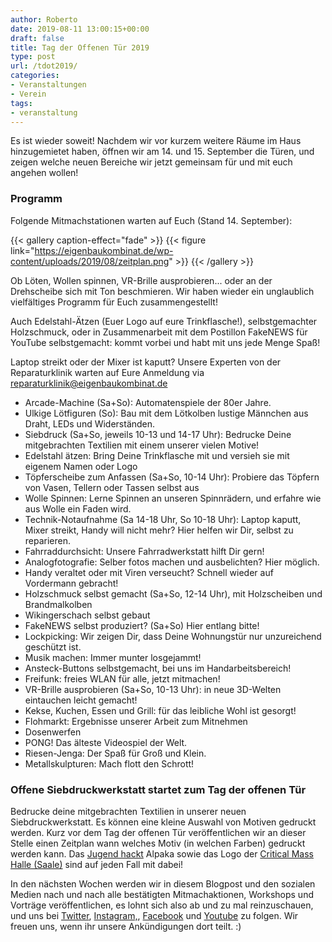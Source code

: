 ```yaml
---
author: Roberto
date: 2019-08-11 13:00:15+00:00
draft: false
title: Tag der Offenen Tür 2019
type: post
url: /tdot2019/
categories:
- Veranstaltungen
- Verein
tags:
- veranstaltung
---
```





Es ist wieder soweit! Nachdem wir vor kurzem weitere Räume im Haus hinzugemietet haben, öffnen wir am 14. und 15. September die Türen, und zeigen welche neuen Bereiche wir jetzt gemeinsam für und mit euch angehen wollen!



<!-- more -->



### Programm







Folgende Mitmachstationen warten auf Euch (Stand 14. September):





{{< gallery caption-effect="fade" >}}
{{< figure link="https://eigenbaukombinat.de/wp-content/uploads/2019/08/zeitplan.png" >}}
{{< /gallery >}}






Ob Löten, Wollen spinnen, VR-Brille ausprobieren... oder an der Drehscheibe sich mit Ton beschmieren. Wir haben wieder ein unglaublich vielfältiges Programm für Euch zusammengestellt!







Auch Edelstahl-Ätzen (Euer Logo auf eure Trinkflasche!), selbstgemachter Holzschmuck, oder in Zusammenarbeit mit dem Postillon FakeNEWS für YouTube selbstgemacht: kommt vorbei und habt mit uns jede Menge Spaß!







Laptop streikt oder der Mixer ist kaputt? Unsere Experten von der Reparaturklinik warten auf Eure Anmeldung via reparaturklinik@eigenbaukombinat.de





  * Arcade-Machine (Sa+So): Automatenspiele der 80er Jahre.  
  * Ulkige Lötfiguren (So): Bau mit dem Lötkolben lustige Männchen aus Draht, LEDs und Widerständen.  
  * Siebdruck (Sa+So, jeweils 10-13 und 14-17 Uhr): Bedrucke Deine mitgebrachten Textilien mit einem unserer vielen Motive!  
  * Edelstahl ätzen: Bring Deine Trinkflasche mit und versieh sie mit eigenem Namen oder Logo  
  * Töpferscheibe zum Anfassen (Sa+So, 10-14 Uhr): Probiere das Töpfern von Vasen, Tellern oder Tassen selbst aus  
  * Wolle Spinnen: Lerne Spinnen an unseren Spinnrädern, und erfahre wie aus Wolle ein Faden wird.  
  * Technik-Notaufnahme (Sa 14-18 Uhr, So 10-18 Uhr): Laptop kaputt, Mixer streikt, Handy will nicht mehr? Hier helfen wir Dir, selbst zu reparieren.  
  * Fahrraddurchsicht: Unsere Fahrradwerkstatt hilft Dir gern!  
  * Analogfotografie: Selber fotos machen und ausbelichten? Hier möglich.  
  * Handy veraltet oder mit Viren verseucht? Schnell wieder auf Vordermann gebracht!  
  * Holzschmuck selbst gemacht (Sa+So, 12-14 Uhr), mit Holzscheiben und Brandmalkolben  
  * Wikingerschach selbst gebaut  
  * FakeNEWS selbst produziert? (Sa+So) Hier entlang bitte!  
  * Lockpicking: Wir zeigen Dir, dass Deine Wohnungstür nur unzureichend geschützt ist.  
  * Musik machen: Immer munter losgejammt!  
  * Ansteck-Buttons selbstgemacht, bei uns im Handarbeitsbereich!  
  * Freifunk: freies WLAN für alle, jetzt mitmachen!  
  * VR-Brille ausprobieren (Sa+So, 10-13 Uhr): in neue 3D-Welten eintauchen leicht gemacht!  
  * Kekse, Kuchen, Essen und Grill: für das leibliche Wohl ist gesorgt!  
  * Flohmarkt: Ergebnisse unserer Arbeit zum Mitnehmen  
  * Dosenwerfen  
  * PONG! Das älteste Videospiel der Welt.  
  * Riesen-Jenga: Der Spaß für Groß und Klein.  
  * Metallskulpturen: Mach flott den Schrott!





### Offene Siebdruckwerkstatt startet zum Tag der offenen Tür







Bedrucke deine mitgebrachten Textilien in unserer neuen Siebdruckwerkstatt. Es können eine kleine Auswahl von Motiven gedruckt werden. Kurz vor dem Tag der offenen Tür veröffentlichen wir an dieser Stelle einen Zeitplan wann welches Motiv (in welchen Farben) gedruckt werden kann. Das [Jugend hackt](https://jugendhackt.org/events/halle) Alpaka sowie das Logo der [Critical Mass Halle (Saale)](https://www.facebook.com/criticalmass.halle) sind auf jeden Fall mit dabei!









In den nächsten Wochen werden wir in diesem Blogpost und den sozialen Medien nach und nach alle bestätigten Mitmachaktionen, Workshops und Vorträge veröffentlichen, es lohnt sich also ab und zu mal reinzuschauen, und uns bei [Twitter](https://twitter.com/ebkhalle), [Instagram,](https://www.instagram.com/ebkhalle/), [Facebook](https://www.facebook.com/Eigenbaukombinat/) und [Youtube](https://www.youtube.com/channel/UCsfpJrx2csVoioxv6xrCqJA) zu folgen. Wir freuen uns, wenn ihr unsere Ankündigungen dort teilt. :)






